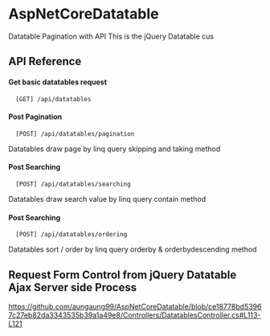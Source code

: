 # AspNetCoreDatatable
 Datatable Pagination with API
 This is the jQuery Datatable cus
 
## API Reference

#### Get basic datatables request
```
  [GET] /api/datatables
```

#### Post Pagination

```
  [POST] /api/datatables/pagination
```
Datatables draw page by linq query skipping and taking method

#### Post Searching

```
  [POST] /api/datatables/searching
```
Datatables draw search value by linq query contain method

#### Post Searching

```
  [POST] /api/datatables/ordering
```
Datatables sort / order by linq query orderby & orderbydescending method

## Request Form Control from jQuery Datatable Ajax Server side Process

https://github.com/aungaung99/AspNetCoreDatatable/blob/ce18778bd53967c27eb82da3343535b39a1a49e8/Controllers/DatatablesController.cs#L113-L121

